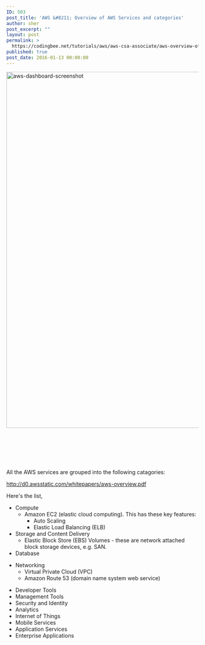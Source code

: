 ```yaml
---
ID: 503
post_title: 'AWS &#8211; Overview of AWS Services and categories'
author: sher
post_excerpt: ""
layout: post
permalink: >
  https://codingbee.net/tutorials/aws/aws-csa-associate/aws-overview-of-aws-services-and-categories
published: true
post_date: 2016-01-13 00:00:00
---
```

<a href="http://codingbee.net/wp-content/uploads/2016/01/aws-dashboard-screenshot.png" rel="attachment wp-att-6687"><img class="alignnone size-full wp-image-6687" src="http://codingbee.net/wp-content/uploads/2016/01/aws-dashboard-screenshot.png" alt="aws-dashboard-screenshot" width="1128" height="930" /></a>

&nbsp;

&nbsp;

&nbsp;

All the AWS services are grouped into the following catagories:

http://d0.awsstatic.com/whitepapers/aws-overview.pdf

Here's the list,
<ul>
	<li>Compute
<ul>
	<li>Amazon EC2 (elastic cloud computing). This has these key features:
<ul>
	<li>Auto Scaling</li>
	<li>Elastic Load Balancing (ELB)</li>
</ul>
</li>
</ul>
</li>
	<li>Storage and Content Delivery
<ul>
	<li>Elastic Block Store (EBS) Volumes - these are network attached block storage devices, e.g. SAN.</li>
</ul>
</li>
	<li>Database</li>
</ul>
<ul>
	<li>Networking
<ul>
	<li>Virtual Private Cloud (VPC)</li>
	<li>Amazon Route 53 (domain name system web service)</li>
</ul>
</li>
</ul>
<ul>
	<li>Developer Tools</li>
	<li>Management Tools</li>
	<li>Security and Identity</li>
	<li>Analytics</li>
	<li>Internet of Things</li>
	<li>Mobile Services</li>
	<li>Application Services</li>
	<li>Enterprise Applications</li>
</ul>